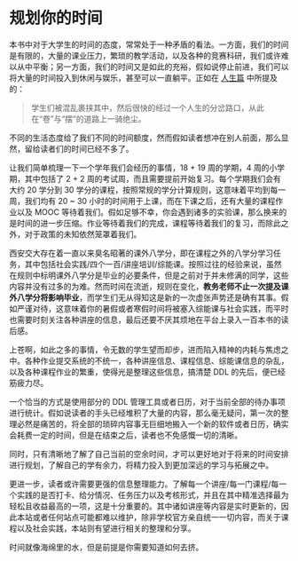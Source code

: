 # 规划你的时间

本书中对于大学生的时间的态度，常常处于一种矛盾的看法。一方面，我们的时间是有限的，大量的课业压力，繁琐的教学活动，以及各种的竞赛科研，我们或许难以从中平衡；另一方面，我们的时间又是如此的充裕，假如说停止前进，我们可以将大量的时间投入到休闲与娱乐，甚至可以一直躺平。正如在 [人生篇](/人生篇/) 中所提及的：

> 学生们被混乱裹挟其中，然后很快的经过一个人生的分岔路口，从此在“卷”与“摆”的道路上一骑绝尘。

不同的生活态度给了我们不同的时间额度，然而假如读者想冲在别人前面，那么显然，留给读者们的时间已经不多了。

让我们简单梳理一下一个学年我们会经历的事情，18 + 19 周的学期，4 周的小学期，其中包括了 2 + 2 周的考试周，而且需要提前开始复习。每个学期我们会有大约 20 学分到 30 学分的课程，按照常规的学分计算规则，这意味着平均到每一周，我们均有 20 ~ 30 小时的时间用于上课，而在下课之后，还有大量的课程作业以及 MOOC 等待着我们。假如足够不幸，你会遇到诸多的实验课，那么换来的是时间的进一步压缩。作业等待着我们的完成，课程等待着我们的复习，而除此之外，对于政策的未知依然笼罩着我们。

西安交大存在着一直以来臭名昭著的课外八学分，即在课程之外的八学分学习任务，其中包括社会实践/四个一百/讲座培训/综能课。按照过往的经验来说，虽然在规则中标明课外八学分是毕业的必要条件，但是之前对于并未修满的同学，这些内容并没有过多的为难。然而时间在流逝，规则在变化，**教务老师不止一次提及课外八学分将影响毕业**，而学生们无从得知这是新的一次虚张声势还是确有其事。假如严谨对待，这意味着你的暑假或者寒假时间将被塞入综能课与社会实践，而平时也需要时刻关注各种讲座的信息，最后还要不厌其烦地在平台上录入一百本书的读后感。

上苍啊，如此之多的事情，令无数的学生望而却步，进而陷入精神的内耗与焦虑之中。各种作业提交系统的不统一，各种讲座信息、课程信息、综能课信息的杂乱，以及各种课程作业的繁重，使得光是整理这些信息，搞清楚 DDL 的先后，便已经筋疲力尽。

一个恰当的方式是使用部分的 DDL 管理工具或者日历，对于当前全部的待办事项进行统计。假如说读者的手头已经堆积了大量的内容，那么毫无疑问，第一次的整理必然是痛苦的，将全部的琐碎内容事无巨细地搬入一个新的软件或者日历，确实会耗费一定的时间，但是在结束之后，读者也不免感慨一切的清晰。

同时，只有清晰地了解了自己当前的空余时间，才可以更好地对于将来的时间安排进行规划，了解自己的学有余力，将精力投入到更加深远的学习与拓展之中。

更进一步，读者或许需要更强的信息整理能力。了解每一个讲座/每一门课程/每一个实践的是否打卡、给分情况、任务压力以及考核形式，并且在其中精准选择最为轻松且收益最高的一项，这是十分重要的。其中诸如讲座等内容是实时更新的，因此本站或者任何站点可能都难以维护，除非学校官方亲自统一一切内容，而关于课程以及社会实践，本站则有望进行相关的整理和分享。

时间就像海绵里的水，但是前提是你需要知道如何去挤。